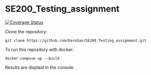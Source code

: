# SE200_Testing_assignment 

[![Coverage Status](https://coveralls.io/repos/github/EeroSan/SE200_Testing_assignment/badge.svg?branch=main&kill_cache=1)](https://coveralls.io/github/EeroSan/SE200_Testing_assignment?branch=main)

Clone the repository:

`git clone https://github.com/EeroSan/SE200_Testing_assignment.git`

To run this repository with docker:

`docker-compose up --build`

Results are displaid in the console.
